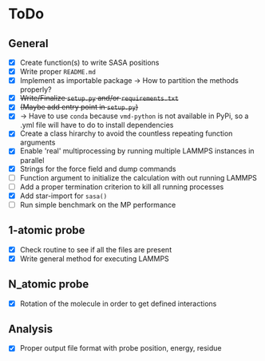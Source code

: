 # ToDo

## General

- [X] Create function(s) to write SASA positions
- [x] Write proper `README.md`
- [X] Implement as importable package -> How to partition the methods properly?
- [X] ~~Write/Finalize `setup.py` and/or `requirements.txt`~~
- [X] ~~(Maybe add entry point in `setup.py`)~~
- [X] -> Have to use `conda` because `vmd-python` is not available in PyPi, so a .yml file will have to do to install dependencies
- [X] Create a class hirarchy to avoid the countless repeating function arguments
- [X] Enable 'real' multiprocessing by running multiple LAMMPS instances in parallel
- [X] Strings for the force field and dump commands
- [ ] Function argument to initialize the calculation with out running LAMMPS
- [ ] Add a proper termination criterion to kill all running processes
- [X] Add star-import for `sasa()`
- [ ] Run simple benchmark on the MP performance

## 1-atomic probe

- [X] Check routine to see if all the files are present
- [X] Write general method for executing LAMMPS

## N_atomic probe

- [X] Rotation of the molecule in order to get defined interactions

## Analysis

- [X] Proper output file format with probe position, energy, residue

